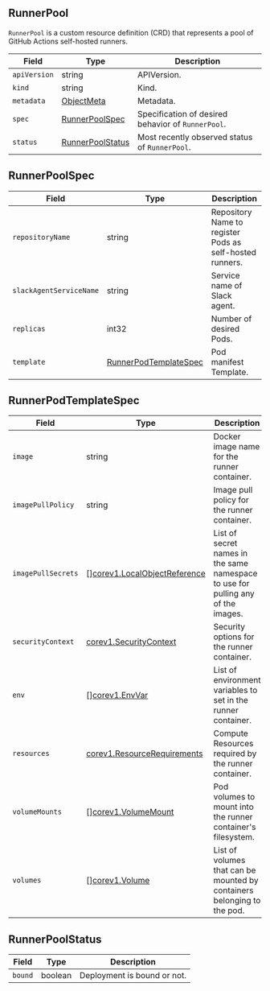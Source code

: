 RunnerPool
----------

`RunnerPool` is a custom resource definition (CRD) that represents a pool of
GitHub Actions self-hosted runners.

| Field        | Type                                  | Description                                        |
| ------------ | ------------------------------------- | -------------------------------------------------- |
| `apiVersion` | string                                | APIVersion.                                        |
| `kind`       | string                                | Kind.                                              |
| `metadata`   | [ObjectMeta][]                        | Metadata.                                          |
| `spec`       | [RunnerPoolSpec](#RunnerPoolSpec)     | Specification of desired behavior of `RunnerPool`. |
| `status`     | [RunnerPoolStatus](#RunnerPoolStatus) | Most recently observed status of `RunnerPool`.     |

RunnerPoolSpec
--------------

| Field                   | Type                                            | Description                                              |
| ----------------------- | ----------------------------------------------- | -------------------------------------------------------- |
| `repositoryName`        | string                                          | Repository Name to register Pods as self-hosted runners. |
| `slackAgentServiceName` | string                                          | Service name of Slack agent.                             |
| `replicas`              | int32                                           | Number of desired Pods.                                  |
| `template`              | [RunnerPodTemplateSpec](#RunnerPodTemplateSpec) | Pod manifest Template.                                   |

RunnerPodTemplateSpec
---------------------

| Field              | Type                                | Description                                                                      |
| ------------------ | ----------------------------------- | -------------------------------------------------------------------------------- |
| `image`            | string                              | Docker image name for the runner container.                                      |
| `imagePullPolicy`  | string                              | Image pull policy for the runner container.                                      |
| `imagePullSecrets` | \[\][corev1.LocalObjectReference][] | List of secret names in the same namespace to use for pulling any of the images. |
| `securityContext`  | [corev1.SecurityContext][]          | Security options for the runner container.                                       |
| `env`              | \[\][corev1.EnvVar][]               | List of environment variables to set in the runner container.                    |
| `resources`        | [corev1.ResourceRequirements][]     | Compute Resources required by the runner container.                              |
| `volumeMounts`     | \[\][corev1.VolumeMount][]          | Pod volumes to mount into the runner container's filesystem.                     |
| `volumes`          | \[\][corev1.Volume][]               | List of volumes that can be mounted by containers belonging to the pod.          |

RunnerPoolStatus
----------------

| Field   | Type    | Description                 |
| ------- | ------- | --------------------------- |
| `bound` | boolean | Deployment is bound or not. |

[ObjectMeta]: https://kubernetes.io/docs/reference/generated/kubernetes-api/v1.20/#objectmeta-v1-meta
[corev1.LocalObjectReference]: https://kubernetes.io/docs/reference/generated/kubernetes-api/v1.20/#localobjectreference-v1-core
[corev1.SecurityContext]: https://kubernetes.io/docs/reference/generated/kubernetes-api/v1.20/#securitycontext-v1-core
[corev1.EnvVar]: https://kubernetes.io/docs/reference/generated/kubernetes-api/v1.20/#envvar-v1-core
[corev1.ResourceRequirements]: https://kubernetes.io/docs/reference/generated/kubernetes-api/v1.20/#resourcerequirements-v1-core
[corev1.VolumeMount]: https://kubernetes.io/docs/reference/generated/kubernetes-api/v1.20/#volumemount-v1-core
[corev1.Volume]: https://kubernetes.io/docs/reference/generated/kubernetes-api/v1.20/#volume-v1-core
